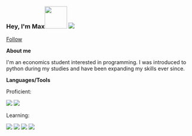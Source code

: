 ### Hey, I'm Max<img src="https://media.giphy.com/media/Wj7lNjMNDxSmc/giphy.gif" width="60px">   <img	src="https://img.shields.io/github/followers/Beatles-without-tea.svg?style=social&label=Follow&maxAge=2592000">
<a class="github-button" href="https://github.com/Beatles-without-tea" aria-label="Follow @Beatles-without-tea on GitHub">Follow</a>

**About me**

I'm an economics student interested in programming.
I was introduced to python during my studies and have been expanding my skills ever since.



**Languages/Tools**

Proficient:

<img src="https://img.shields.io/badge/Python-14354C?style=for-the-badge&logo=python&logoColor=white" > <img	src="https://img.shields.io/badge/MySQL-00000F?style=for-the-badge&logo=mysql&logoColor=white" >

Learning: 

<img src="https://img.shields.io/badge/HTML5-E34F26?style=for-the-badge&logo=html5&logoColor=white" > <img src="https://img.shields.io/badge/CSS3-1572B6?style=for-the-badge&logo=css3&logoColor=white" > <img src="https://img.shields.io/badge/JavaScript-323330?style=for-the-badge&logo=javascript&logoColor=F7DF1E" > <img src="https://img.shields.io/badge/Ruby-CC342D?style=for-the-badge&logo=ruby&logoColor=white" >

<!--
**Beatles-without-tea/Beatles-without-tea** is a ✨ _special_ ✨ repository because its `README.md` (this file) appears on your GitHub profile.
![Anurag's GitHub stats](https://github-readme-stats.vercel.app/api?username=Beatles-without-tea&count_private=true&show_icons=true)
Here are some ideas to get you started:

- 🔭 I’m currently working on ...
- 🌱 I’m currently learning ...
- 👯 I’m looking to collaborate on ...
- 🤔 I’m looking for help with ...
- 💬 Ask me about ...
- 📫 How to reach me: ...
- 😄 Pronouns: ...
- ⚡ Fun fact: ...

[![Top Langs](https://github-readme-stats.vercel.app/api/top-langs/?username=Beatles-without-tea&layout=compact&count_private=true)](https://github.com/anuraghazra/github-readme-stats)
-->
